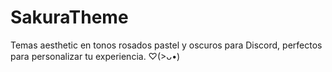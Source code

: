 # SakuraTheme
Temas aesthetic en tonos rosados pastel y oscuros para Discord, perfectos para personalizar tu experiencia. ♡(>ᴗ•)
